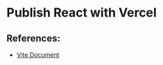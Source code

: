 # Publish React with Vercel

## References:
- [Vite Document](https://vitejs.dev/guide/static-deploy)
